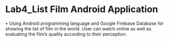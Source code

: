 # Lab4_List Film Android Application
•	Using Android programming language and Google Firebase Database for showing the list of film in the world. User can watch online as well as evaluating the film’s quality according to their perception.
